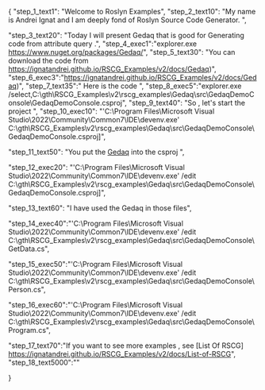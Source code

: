 {
    "step_1_text1": "Welcome to Roslyn Examples",
    "step_2_text10": "My name is Andrei Ignat and I am deeply fond of Roslyn Source Code Generator. ",

"step_3_text20": "Today I will present Gedaq  that is good for Generating code from attribute query .",
"step_4_exec1":"explorer.exe https://www.nuget.org/packages/Gedaq/",
"step_5_text30": "You can download the code from https://ignatandrei.github.io/RSCG_Examples/v2/docs/Gedaq)",
"step_6_exec3":"https://ignatandrei.github.io/RSCG_Examples/v2/docs/Gedaq)",
"step_7_text35":" Here is the code ",
"step_8_exec5":"explorer.exe /select,C:\\gth\\RSCG_Examples\\v2\\rscg_examples\\Gedaq\\src\\GedaqDemoConsole\\GedaqDemoConsole.csproj",
"step_9_text40": "So , let's start the project ",
"step_10_exec10": "'C:\\Program Files\\Microsoft Visual Studio\\2022\\Community\\Common7\\IDE\\devenv.exe' C:\\gth\\RSCG_Examples\\v2\\rscg_examples\\Gedaq\\src\\GedaqDemoConsole\\GedaqDemoConsole.csproj]",

"step_11_text50": "You put the  [Gedaq](https://www.nuget.org/packages/Gedaq/) into the csproj ",

"step_12_exec20": "'C:\\Program Files\\Microsoft Visual Studio\\2022\\Community\\Common7\\IDE\\devenv.exe' /edit C:\\gth\\RSCG_Examples\\v2\\rscg_examples\\Gedaq\\src\\GedaqDemoConsole\\GedaqDemoConsole.csproj]",

"step_13_text60": "I have used the Gedaq in those files",


"step_14_exec40":"'C:\\Program Files\\Microsoft Visual Studio\\2022\\Community\\Common7\\IDE\\devenv.exe' /edit C:\\gth\\RSCG_Examples\\v2\\rscg_examples\\Gedaq\\src\\GedaqDemoConsole\\GetData.cs",

"step_15_exec50":"'C:\\Program Files\\Microsoft Visual Studio\\2022\\Community\\Common7\\IDE\\devenv.exe' /edit C:\\gth\\RSCG_Examples\\v2\\rscg_examples\\Gedaq\\src\\GedaqDemoConsole\\Person.cs",

"step_16_exec60":"'C:\\Program Files\\Microsoft Visual Studio\\2022\\Community\\Common7\\IDE\\devenv.exe' /edit C:\\gth\\RSCG_Examples\\v2\\rscg_examples\\Gedaq\\src\\GedaqDemoConsole\\Program.cs",

"step_17_text70":"If you want to see more examples , see  [List Of RSCG] https://ignatandrei.github.io/RSCG_Examples/v2/docs/List-of-RSCG",
"step_18_text5000":""

}